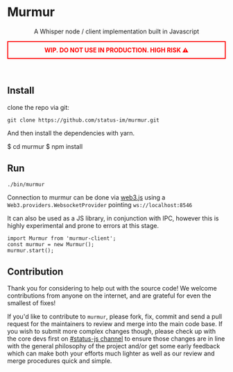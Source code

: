 Murmur
===

<p align="center">
A Whisper node / client implementation built in Javascript
</p>
<p align="center" style="color: red; padding: 10px; border: 2px solid red">
<strong>WIP. DO NOT USE IN PRODUCTION. HIGH RISK ⚠</strong>
</p>
<br />

## Install
clone the repo via git:
```
git clone https://github.com/status-im/murmur.git
```
And then install the dependencies with yarn.

$ cd murmur
$ npm install

## Run
```
./bin/murmur
```

Connection to murmur can be done via [web3.js](https://github.com/ethereum/web3.js/) using a `Web3.providers.WebsocketProvider` pointing `ws://localhost:8546`



It can also be used as a JS library, in conjunction with IPC, however this is  highly experimental and prone to errors at this stage.

```
import Murmur from 'murmur-client';
const murmur = new Murmur();
murmur.start();
```

## Contribution

Thank you for considering to help out with the source code! We welcome contributions from anyone on the internet, and are grateful for even the smallest of fixes!

If you'd like to contribute to `murmur`, please fork, fix, commit and send a pull request for the maintainers to review and merge into the main code base. If you wish to submit more complex changes though, please check up with the core devs first on [#status-js channel](https://get.status.im/chat/public/status-js) to ensure those changes are in line with the general philosophy of the project and/or get some early feedback which can make both your efforts much lighter as well as our review and merge procedures quick and simple.
